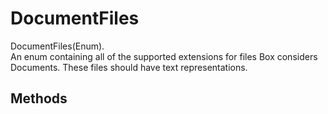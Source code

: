 # DocumentFiles


DocumentFiles(Enum).   
An enum containing all of the supported extensions for files Box considers Documents. These files should have text representations. 

## Methods

